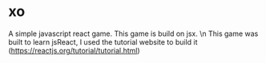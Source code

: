 # xo
A simple javascript react game.
This game is build on jsx. \n
This game was built to learn jsReact, I used the tutorial website to build it (https://reactjs.org/tutorial/tutorial.html)

